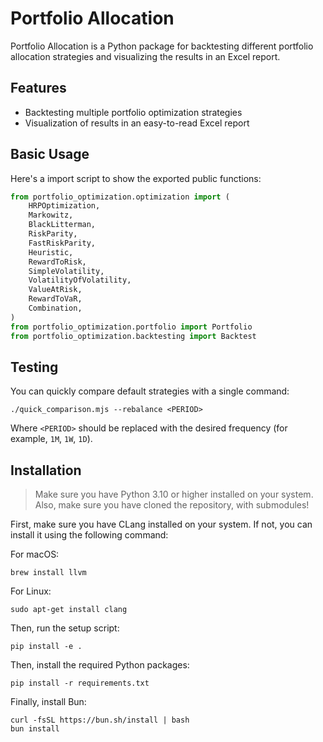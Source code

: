 # Portfolio Allocation

Portfolio Allocation is a Python package for backtesting different portfolio
allocation strategies and visualizing the results in an Excel report.

## Features

- Backtesting multiple portfolio optimization strategies
- Visualization of results in an easy-to-read Excel report

## Basic Usage

Here's a import script to show the exported public functions:

```python
from portfolio_optimization.optimization import (
    HRPOptimization,
    Markowitz,
    BlackLitterman,
    RiskParity,
    FastRiskParity,
    Heuristic,
    RewardToRisk,
    SimpleVolatility,
    VolatilityOfVolatility,
    ValueAtRisk,
    RewardToVaR,
    Combination,
)
from portfolio_optimization.portfolio import Portfolio
from portfolio_optimization.backtesting import Backtest
```

## Testing

You can quickly compare default strategies with a single command:

```shell
./quick_comparison.mjs --rebalance <PERIOD>
```

Where `<PERIOD>` should be replaced with the desired frequency (for example,
`1M`, `1W`, `1D`).

## Installation

> Make sure you have Python 3.10 or higher installed on your system. Also, make
> sure you have cloned the repository, with submodules!

First, make sure you have CLang installed on your system. If not, you can
install it using the following command:

For macOS:

```shell
brew install llvm
```

For Linux:

```shell
sudo apt-get install clang
```

Then, run the setup script:

```shell
pip install -e .
```

Then, install the required Python packages:

```shell
pip install -r requirements.txt
```

Finally, install Bun:

```shell
curl -fsSL https://bun.sh/install | bash
bun install
```
